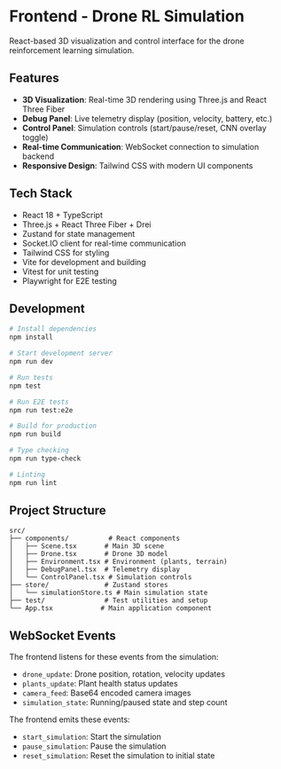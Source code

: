 # Frontend - Drone RL Simulation

React-based 3D visualization and control interface for the drone reinforcement learning simulation.

## Features

- **3D Visualization**: Real-time 3D rendering using Three.js and React Three Fiber
- **Debug Panel**: Live telemetry display (position, velocity, battery, etc.)
- **Control Panel**: Simulation controls (start/pause/reset, CNN overlay toggle)
- **Real-time Communication**: WebSocket connection to simulation backend
- **Responsive Design**: Tailwind CSS with modern UI components

## Tech Stack

- React 18 + TypeScript
- Three.js + React Three Fiber + Drei
- Zustand for state management
- Socket.IO client for real-time communication
- Tailwind CSS for styling
- Vite for development and building
- Vitest for unit testing
- Playwright for E2E testing

## Development

```bash
# Install dependencies
npm install

# Start development server
npm run dev

# Run tests
npm test

# Run E2E tests
npm run test:e2e

# Build for production
npm run build

# Type checking
npm run type-check

# Linting
npm run lint
```

## Project Structure

```
src/
├── components/          # React components
│   ├── Scene.tsx       # Main 3D scene
│   ├── Drone.tsx       # Drone 3D model
│   ├── Environment.tsx # Environment (plants, terrain)
│   ├── DebugPanel.tsx  # Telemetry display
│   └── ControlPanel.tsx # Simulation controls
├── store/              # Zustand stores
│   └── simulationStore.ts # Main simulation state
├── test/               # Test utilities and setup
└── App.tsx            # Main application component
```

## WebSocket Events

The frontend listens for these events from the simulation:

- `drone_update`: Drone position, rotation, velocity updates
- `plants_update`: Plant health status updates
- `camera_feed`: Base64 encoded camera images
- `simulation_state`: Running/paused state and step count

The frontend emits these events:

- `start_simulation`: Start the simulation
- `pause_simulation`: Pause the simulation
- `reset_simulation`: Reset the simulation to initial state